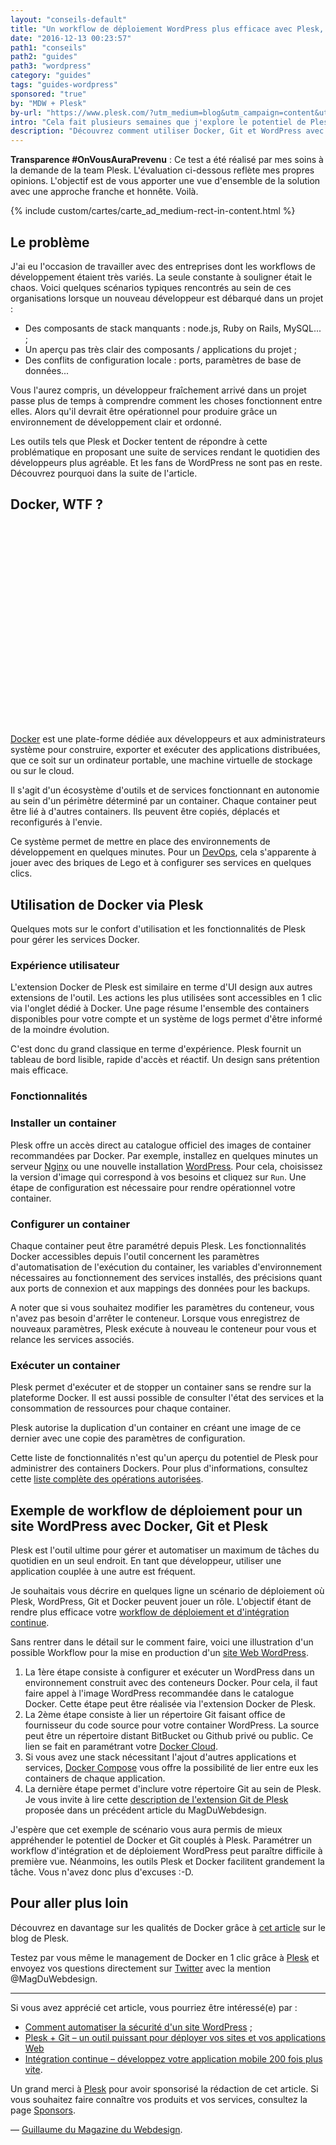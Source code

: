 ```yaml
---
layout: "conseils-default"
title: "Un workflow de déploiement WordPress plus efficace avec Plesk, Docker et Git"
date: "2016-12-13 00:23:57"
path1: "conseils"
path2: "guides"
path3: "wordpress"
category: "guides"
tags: "guides-wordpress"
sponsored: "true"
by: "MDW + Plesk"
by-url: "https://www.plesk.com/?utm_medium=blog&utm_campaign=content&utm_source=magazineduwebdesign"
intro: "Cela fait plusieurs semaines que j'explore le potentiel de Plesk. J'ai testé pour vous les bénéfices d'utiliser Plesk pour [automatiser la sécurité d'un site WordPress](http://www.magazineduwebdesign.com/conseils/guides/comment-automatiser-la-securite-d-un-site-wordpress/). Nous avons également vu que Plesk était adapté pour [travailler avec un répertoire Git](http://www.magazineduwebdesign.com/conseils/guides/plesk-git-un-outil-puissant-pour-deployer-vos-sites-et-applications-web/). Afin de garder le rythme, j'ai souhaité mettre à l'épreuve l'extension Docker de Plesk. L'objectif de cet article est de présenter l'outil, l'expérience utilisateur proposée, la technicité et les avantages que l'on peut en retirer en tant que développeur WordPress."
description: "Découvrez comment utiliser Docker, Git et WordPress avec l'outil Plesk."
---
```

 **Transparence #OnVousAuraPrevenu** : Ce test a été réalisé par mes soins à la demande de la team Plesk. L'évaluation ci-dessous reflète mes propres opinions. L'objectif est de vous apporter une vue d'ensemble de la solution avec une approche franche et honnête. Voilà.

{% include custom/cartes/carte_ad_medium-rect-in-content.html %}

## Le problème

J'ai eu l'occasion de travailler avec des entreprises dont les workflows de développement étaient très variés. La seule constante à souligner était le chaos. Voici quelques scénarios typiques rencontrés au sein de ces organisations lorsque un nouveau développeur est débarqué dans un projet :

- Des composants de stack manquants : node.js, Ruby on Rails, MySQL... ;
- Un aperçu pas très clair des composants / applications du projet ;
- Des conflits de configuration locale : ports, paramètres de base de données...

Vous l'aurez compris, un développeur fraîchement arrivé dans un projet passe plus de temps à comprendre comment les choses fonctionnent entre elles. Alors qu'il devrait être opérationnel pour produire grâce un environnement de développement clair et ordonné.

Les outils tels que Plesk et Docker tentent de répondre à cette problématique en proposant une suite de services rendant le quotidien des développeurs plus agréable. Et les fans de WordPress ne sont pas en reste. Découvrez pourquoi dans la suite de l'article.

## Docker, WTF ?

<svg version="1.1" id="Layer_1" xmlns="http://www.w3.org/2000/svg" xmlns:xlink="http://www.w3.org/1999/xlink" x="0px" y="0px"
	 viewBox="0 0 529 338.5" style="enable-background:new 0 0 529 338.5;" xml:space="preserve">
<style type="text/css">
	.st0{clip-path:url(#SVGID_2_);fill:#16A3C6;}
	.st1{clip-path:url(#SVGID_4_);fill:#16A3C6;}
	.st2{clip-path:url(#SVGID_6_);fill:#16A3C6;}
	.st3{clip-path:url(#SVGID_8_);fill:#269EC7;}
	.st4{clip-path:url(#SVGID_10_);fill:#16A3C6;}
	.st5{clip-path:url(#SVGID_12_);fill:#269EC7;}
	.st6{clip-path:url(#SVGID_14_);fill:#16A3C6;}
	.st7{clip-path:url(#SVGID_16_);fill:#37ACCD;}
	.st8{clip-path:url(#SVGID_18_);fill:#42B2D0;}
	.st9{clip-path:url(#SVGID_20_);fill:#37ACCD;}
	.st10{clip-path:url(#SVGID_22_);fill:#79C9DF;}
	.st11{clip-path:url(#SVGID_24_);fill:#269EC7;}
	.st12{clip-path:url(#SVGID_26_);fill:#42B2D0;}
	.st13{clip-path:url(#SVGID_28_);fill:#1D8BB7;}
	.st14{clip-path:url(#SVGID_30_);fill:#3B4D54;}
	.st15{fill:#1594CD;}
	.st16{clip-path:url(#SVGID_34_);fill:#1594CD;}
	.st17{fill:#15A2D6;}
	.st18{fill:#42B2D0;}
	.st19{fill:#3B4D54;}
	.st20{fill:#269EC7;}
	.st21{clip-path:url(#SVGID_36_);fill:#D4E6E6;}
	.st22{clip-path:url(#SVGID_38_);fill:#3B4D54;}
	.st23{clip-path:url(#SVGID_40_);fill:#BFD9DA;}
	.st24{clip-path:url(#SVGID_42_);fill:#D4E6E6;}
	.st25{clip-path:url(#SVGID_44_);fill:#25A3C9;}
	.st26{clip-path:url(#SVGID_46_);fill:#42B2D0;}
	.st27{clip-path:url(#SVGID_48_);fill:#79C9DF;}
	.st28{clip-path:url(#SVGID_50_);fill:#42B2D0;}
	.st29{clip-path:url(#SVGID_52_);fill:#79C9DF;}
</style>
<g>
	<g>
		<g>
			<defs>
				<path id="SVGID_1_" d="M118.1,273.5c-0.3,2.9-0.9,4.9-0.9,4.9c-11.8-11.8-21.5-6.6-23,0c-1.4,5.7,8.9,12.1,23.5,11.2
					c26.4-1.4,44.2,9.2,44.2,9.2H215c0,0-17.8-10.6-44.2-9.2c-14.6,0.9-25-5.5-23.5-11.2c1.7-6.9,11.5-12.1,23.2,0
					c0,0,4.6-15.8-8.9-23.3c-4.2-2.3-9.6-3.7-15.1-3.7C134.8,251.5,122.4,257.5,118.1,273.5"/>
			</defs>
			<clipPath id="SVGID_2_">
				<use xlink:href="#SVGID_1_"  style="overflow:visible;"/>
			</clipPath>
			<rect x="89.1" y="246.5" class="st0" width="130.9" height="57.3"/>
		</g>
	</g>
</g>
<g>
	<g>
		<g>
			<defs>
				<path id="SVGID_3_" d="M65,273.5c-0.3,2.9-0.9,4.9-0.9,4.9c-11.8-11.8-21.5-6.6-23,0c-1.4,5.7,8.9,12.1,23.5,11.2
					c26.4-1.4,44.2,9.2,44.2,9.2H162c0,0-17.8-10.6-44.2-9.2c-14.6,0.9-25-5.5-23.5-11.2c1.7-6.9,11.5-12.1,23.2,0
					c0,0,4.6-15.8-8.9-23.3c-4.2-2.3-9.6-3.7-15.1-3.7C81.8,251.5,69.3,257.5,65,273.5"/>
			</defs>
			<clipPath id="SVGID_4_">
				<use xlink:href="#SVGID_3_"  style="overflow:visible;"/>
			</clipPath>
			<rect x="36" y="246.5" class="st1" width="130.9" height="57.3"/>
		</g>
	</g>
</g>
<g>
	<g>
		<g>
			<defs>
				<path id="SVGID_5_" d="M171.1,273.5c-0.3,2.9-0.9,4.9-0.9,4.9c-11.8-11.8-21.5-6.6-23,0c-1.4,5.7,8.9,12.1,23.5,11.2
					c26.4-1.4,44.2,9.2,44.2,9.2H268c0,0-17.8-10.6-44.2-9.2c-14.6,0.9-25-5.5-23.5-11.2c1.7-6.9,11.5-12.1,23.2,0
					c0,0,4.6-15.8-8.9-23.3c-4.2-2.3-9.6-3.7-15.1-3.7C187.9,251.5,175.4,257.5,171.1,273.5"/>
			</defs>
			<clipPath id="SVGID_6_">
				<use xlink:href="#SVGID_5_"  style="overflow:visible;"/>
			</clipPath>
			<rect x="142.2" y="246.5" class="st2" width="130.9" height="57.3"/>
		</g>
	</g>
</g>
<g>
	<g>
		<g>
			<defs>
				<path id="SVGID_7_" d="M79.6,274.9c0.9,1,1.4,1.5,1.4,1.5C80.5,275.8,80,275.3,79.6,274.9 M16.8,289.9c7.2,6.3,20.9,9.5,39,9.5
					h53.1c0,0,24.7-17.5-1.7-16.1c-14.6,0.9-26.7,2-25.2-3.7c1.6-6.6-11.4-14.5-2.3-4.7c-3.6-3.7-13.6-13.5-24.4-19.4
					c-4.7-2.7-9.8-3.9-14.8-3.9C20.6,251.6,2.4,270.2,16.8,289.9"/>
			</defs>
			<clipPath id="SVGID_8_">
				<use xlink:href="#SVGID_7_"  style="overflow:visible;"/>
			</clipPath>
			<rect x="6.6" y="246.6" class="st3" width="117.7" height="57.8"/>
		</g>
	</g>
</g>
<g>
	<g>
		<g>
			<defs>
				<path id="SVGID_9_" d="M327.5,255.1c-13.5,7.5-8.9,23.3-8.9,23.3c11.8-12.1,21.5-6.9,23.2,0c1.4,5.7-8.9,12.1-23.5,11.2
					c-26.4-1.4-44.2,9.2-44.2,9.2h53.1c0,0,17.8-10.6,44.2-9.2c14.6,0.9,25-5.5,23.5-11.2c-1.4-6.6-11.2-11.8-23,0
					c0,0-0.6-2-0.9-4.9c-4.3-16-16.8-22-28.5-22C337.1,251.5,331.8,252.8,327.5,255.1"/>
			</defs>
			<clipPath id="SVGID_10_">
				<use xlink:href="#SVGID_9_"  style="overflow:visible;"/>
			</clipPath>
			<rect x="269.2" y="246.5" class="st4" width="130.9" height="57.3"/>
		</g>
	</g>
</g>
<g>
	<g>
		<g>
			<defs>
				<path id="SVGID_11_" d="M340.1,240.8c-20.4,11.2-13.5,35.3-13.5,35.3c18.1-18.1,32.7-10.3,35,0c2,8.6-13.5,18.1-35.9,16.9
					c-40.2-2.3-67.4,14.1-67.4,14.1H339c0,0,27.3-16.4,67.4-14.1c22.1,1.1,37.9-8.3,35.9-16.9c-2-10-16.6-17.8-34.7,0
					c0,0-0.9-2.9-1.1-7.5c-6.4-24.3-25.3-33.5-43.1-33.5C354.9,235.2,346.6,237.3,340.1,240.8"/>
			</defs>
			<clipPath id="SVGID_12_">
				<use xlink:href="#SVGID_11_"  style="overflow:visible;"/>
			</clipPath>
			<rect x="253.4" y="230.2" class="st5" width="194.1" height="81.9"/>
		</g>
	</g>
</g>
<g>
	<g>
		<g>
			<defs>
				<path id="SVGID_13_" d="M274.4,255.1c-13.5,7.5-8.9,23.3-8.9,23.3c11.8-12.1,21.5-6.9,23.2,0c1.4,5.7-8.9,12.1-23.5,11.2
					c-26.4-1.4-44.2,9.2-44.2,9.2h53.1c0,0,17.8-10.6,44.2-9.2c14.6,0.9,25-5.5,23.5-11.2c-1.4-6.6-11.2-11.8-23,0
					c0,0-0.6-2-0.9-4.9c-4.3-16-16.8-22-28.5-22C284,251.5,278.7,252.8,274.4,255.1"/>
			</defs>
			<clipPath id="SVGID_14_">
				<use xlink:href="#SVGID_13_"  style="overflow:visible;"/>
			</clipPath>
			<rect x="216.1" y="246.5" class="st6" width="130.9" height="57.3"/>
		</g>
	</g>
</g>
<g>
	<g>
		<g>
			<defs>
				<path id="SVGID_15_" d="M69.5,292.9c0,2.3-0.6,4-0.6,4c-9.8-10-17.8-5.7-19.2,0.3c-1.1,4.9,7.5,10,19.8,9.5
					c22.1-1.1,37,7.8,37,7.8H151c0,0-14.9-8.9-37-7.8c-12.3,0.6-20.9-4.6-19.8-9.5c1.4-5.7,9.5-10,19.2,0c0,0,3.7-13.2-7.5-19.5
					c-3.6-2-8.1-3.1-12.8-3.1C83.3,274.6,73,279.6,69.5,292.9"/>
			</defs>
			<clipPath id="SVGID_16_">
				<use xlink:href="#SVGID_15_"  style="overflow:visible;"/>
			</clipPath>
			<rect x="44.6" y="269.6" class="st7" width="111.4" height="49.9"/>
		</g>
	</g>
</g>
<g>
	<g>
		<g>
			<defs>
				<path id="SVGID_17_" d="M32,292.9c0,2.3-0.6,4-0.6,4c-9.8-10-17.8-5.7-19.2,0.3c-1.1,4.9,7.5,10,19.8,9.5
					c22.1-1.1,37,7.8,37,7.8h44.5c0,0-14.9-8.9-37-7.8c-12.3,0.6-20.9-4.6-19.8-9.5c1.4-5.7,9.5-10,19.2,0c0,0,3.7-13.2-7.5-19.5
					c-3.6-2-8.1-3.1-12.8-3.1C45.9,274.6,35.5,279.6,32,292.9"/>
			</defs>
			<clipPath id="SVGID_18_">
				<use xlink:href="#SVGID_17_"  style="overflow:visible;"/>
			</clipPath>
			<rect x="7.1" y="269.6" class="st8" width="111.4" height="49.9"/>
		</g>
	</g>
</g>
<g>
	<g>
		<g>
			<defs>
				<path id="SVGID_19_" d="M112.6,294.2c0,2.3-0.6,4-0.6,4c-10-10-18.1-5.7-19.2,0.3c-1.1,4.9,7.5,10,19.8,9.5
					c22.1-1.1,37,7.8,37,7.8h44.5c0,0-14.9-8.9-37-7.8c-12.3,0.6-20.9-4.6-19.8-9.5c1.4-5.7,9.5-10,19.2,0c0,0,3.7-13.2-7.5-19.5
					c-3.6-2-8.1-3.1-12.8-3.1C126.5,275.8,116.1,280.8,112.6,294.2"/>
			</defs>
			<clipPath id="SVGID_20_">
				<use xlink:href="#SVGID_19_"  style="overflow:visible;"/>
			</clipPath>
			<rect x="87.7" y="270.8" class="st9" width="111.4" height="49.9"/>
		</g>
	</g>
</g>
<g>
	<g>
		<g>
			<defs>
				<path id="SVGID_21_" d="M25.6,274.8c-16.8,0-32.4,15.5-20.2,31.9c6,5.2,17.8,7.8,32.7,7.8h44.5c0,0-14.9-8.9-37-7.8
					c-12.3,0.6-20.9-4.6-19.8-9.5c1.4-5.7,9.5-10,19.2,0c0,0,3.7-13.2-7.5-19.5C33.8,275.7,29.7,274.8,25.6,274.8L25.6,274.8"/>
			</defs>
			<clipPath id="SVGID_22_">
				<use xlink:href="#SVGID_21_"  style="overflow:visible;"/>
			</clipPath>
			<rect x="-3.9" y="269.8" class="st10" width="91.6" height="49.7"/>
		</g>
	</g>
</g>
<g>
	<g>
		<g>
			<defs>
				<path id="SVGID_23_" d="M287.9,264.9c-16.4,9.2-10.6,29-10.6,29c14.3-14.9,26.1-8.6,28.1,0c1.7,7.2-10.9,14.9-28.7,14.1
					c-32.1-1.7-53.7,11.5-53.7,11.5h64.6c0,0,22.7-9.5,54.5-7.8c17.8,1.1,29.6-10.6,27.8-17.8c-2.3-8.6-14.1-14.9-28.4,0
					c0,0-0.6-2.6-0.9-6c-5.2-20-20.4-27.5-34.5-27.5C299.5,260.3,293,262,287.9,264.9"/>
			</defs>
			<clipPath id="SVGID_24_">
				<use xlink:href="#SVGID_23_"  style="overflow:visible;"/>
			</clipPath>
			<rect x="218.1" y="255.3" class="st11" width="157.1" height="69.1"/>
		</g>
	</g>
</g>
<g>
	<g>
		<g>
			<defs>
				<path id="SVGID_25_" d="M251.8,279c-11.2,6.3-7.5,19.5-7.5,19.5c9.8-10,17.8-5.7,19.2,0c1.1,4.9-7.5,10-19.8,9.5
					c-22.1-1.1-37,7.8-37,7.8h44.5c0,0,14.9-8.9,37-7.8c12.3,0.6,20.9-4.6,19.8-9.5c-1.4-6-9.5-10.3-19.2-0.3c0,0-0.6-1.7-0.6-4
					c-3.5-13.4-13.9-18.4-23.6-18.4C259.9,275.8,255.3,277,251.8,279"/>
			</defs>
			<clipPath id="SVGID_26_">
				<use xlink:href="#SVGID_25_"  style="overflow:visible;"/>
			</clipPath>
			<rect x="201.7" y="270.8" class="st12" width="111.4" height="49.9"/>
		</g>
	</g>
</g>
<g>
	<g>
		<g>
			<defs>
				<path id="SVGID_27_" d="M40,198.9c2,14.9,6.3,29,12.9,41.6l3.7,6.9c2.3,4,4.9,7.8,7.7,11.5c13.5,0.9,25.5,1.1,37,0.9
					c22.1-0.6,40.2-3.2,53.9-7.8c2-0.6,4.3,0.3,4.9,2.3c0.6,2-0.3,4.3-2.3,4.9c-1.7,0.6-3.7,1.1-5.7,1.7
					c-10.9,3.2-23.2,5.2-38.2,6.3h-2c-5.7,0.3-12.1,0.6-18.6,0.6c-7.2,0-14.3,0-22.1-0.6c27,30.4,69.7,48.8,122.5,48.8
					c96.1,0,179.6-36.5,228.1-117.2L40,198.9L40,198.9z"/>
			</defs>
			<clipPath id="SVGID_28_">
				<use xlink:href="#SVGID_27_"  style="overflow:visible;"/>
			</clipPath>
			<rect x="35" y="193.9" class="st13" width="391.9" height="127.2"/>
		</g>
	</g>
</g>
<g>
	<g>
		<g>
			<defs>
				<path id="SVGID_29_" d="M226.8,1v52H125.5v50.8H75v51.7H31.7l-0.6,7.8c-0.4,5-0.7,9.9-0.7,14.9v0.2c0,20.5,3.9,40.9,12.4,59.6
					l4.6,9.2l0.6,0.9c31,53.1,86.1,75.5,145.8,75.5c115.9,0,211.2-51.7,255.1-161.1c29.6,1.7,59.4-6.9,73.7-35l3.7-7.2l-6.9-4
					c-16.9-9.8-39.6-11.2-58.8-5.5c-2.6-20.4-15.8-38.2-31.8-51.1l-6.3-5.2l-5.5,6c-10.6,12.3-13.8,33-12.3,48.8
					c0.9,11.5,4.6,23.3,11.8,32.7c-5.5,3.2-11.8,5.7-17.2,7.8c-11.2,4-23.5,6-35.3,6h-25.5v-51.7H288l-0.3-0.3V1H226.8z"/>
			</defs>
			<clipPath id="SVGID_30_">
				<use xlink:href="#SVGID_29_"  style="overflow:visible;"/>
			</clipPath>
			<rect x="25.5" y="-4" class="st14" width="505.9" height="332.5"/>
		</g>
	</g>
</g>
<g>
	<g>
		<g>
			<path id="SVGID_31_" class="st15" d="M429.1,143.4c-12.3,10.9-38.4,21-65.1,21H39.5c-2.6,27.9,2.3,53.4,13.5,75.5l3.7,6.9
				c2.3,4,4.9,7.8,7.7,11.5c13.5,0.9,25.5,1.1,37,0.9c22.1-0.6,40.2-3.2,53.9-7.8c2-0.6,4.3,0.3,4.9,2.3c0.6,2-0.3,4.3-2.3,4.9
				c-1.7,0.6-3.7,1.1-5.7,1.7c-10.9,3.2-22.4,5.2-37.3,6H114h-1.7c-5.7,0.3-12.3,0.3-18.7,0.3c-7.2,0-14.1,0-21.8-0.6h-0.3
				c27,30.4,69.4,48.5,122.2,48.5c112.2,0,207.4-49.7,249.3-161.4c29.8,3.2,58.5-4.6,71.7-30.1c-20.7-11.2-47.6-7.5-62.8,0.3
				c3.4-26.4-16.4-47.1-28.7-57.1C409.3,82.6,407,125.3,429.1,143.4"/>
		</g>
		<g>
			<defs>
				<path id="SVGID_32_" d="M429.1,143.4c-12.3,10.9-38.4,21-65.1,21H39.5c-2.6,27.9,2.3,53.4,13.5,75.5l3.7,6.9
					c2.3,4,4.9,7.8,7.7,11.5c13.5,0.9,25.5,1.1,37,0.9c22.1-0.6,40.2-3.2,53.9-7.8c2-0.6,4.3,0.3,4.9,2.3c0.6,2-0.3,4.3-2.3,4.9
					c-1.7,0.6-3.7,1.1-5.7,1.7c-10.9,3.2-22.4,5.2-37.3,6H114h-1.7c-5.7,0.3-12.3,0.3-18.7,0.3c-7.2,0-14.1,0-21.8-0.6h-0.3
					c27,30.4,69.4,48.5,122.2,48.5c112.2,0,207.4-49.7,249.3-161.4c29.8,3.2,58.5-4.6,71.7-30.1c-20.7-11.2-47.6-7.5-62.8,0.3
					c3.4-26.4-16.4-47.1-28.7-57.1C409.3,82.6,407,125.3,429.1,143.4"/>
			</defs>
			<clipPath id="SVGID_34_">
				<use xlink:href="#SVGID_32_"  style="overflow:visible;"/>
			</clipPath>
			<rect x="33.8" y="61.2" class="st16" width="486.1" height="258.4"/>
		</g>
	</g>
</g>
<g>
	<g>
		<g>
			<path id="SVGID_33_" class="st17" d="M113.8,266.6c0.1,0,0.2,0,0.2,0c-0.2-0.1-0.4-0.2-0.5-0.3L113.8,266.6z M429.1,143.4
				c-12.3,10.9-38.4,21-65.1,21H58.7c-1.4,42.8,14.6,74.9,42.5,94.8c22.1-0.6,40.2-3.2,53.9-7.8c2-0.6,4.3,0.3,4.9,2.3
				s-0.3,4.3-2.3,4.9c-1.7,0.6-3.7,1.1-5.7,1.7c-10.8,3.1-23.1,5.4-37.9,6.3c38.1,19.2,93.3,19.1,156.4-5.2
				c71.2-27.3,137.4-79.5,183.6-139c-0.9,0.9-1.4,0.9-2,0.9c3.4-26.4-16.4-47.1-28.7-57.1C409.3,82.6,407,125.3,429.1,143.4"/>
		</g>
	</g>
</g>
<rect x="235.5" y="9.9" class="st18" width="43.9" height="43.6"/>
<rect x="239.1" y="13" class="st19" width="3.4" height="36.8"/>
<rect x="245.7" y="13" class="st19" width="3.7" height="36.8"/>
<rect x="252.3" y="13" class="st19" width="3.7" height="36.8"/>
<rect x="258.9" y="13" class="st19" width="3.7" height="36.8"/>
<rect x="265.5" y="13" class="st19" width="3.7" height="36.8"/>
<rect x="272.4" y="13" class="st19" width="3.4" height="36.8"/>
<rect x="134.2" y="62.6" class="st20" width="43.9" height="43.6"/>
<rect x="137.8" y="64.9" class="st19" width="3.4" height="36.8"/>
<rect x="144.4" y="64.9" class="st19" width="3.7" height="36.8"/>
<rect x="151" y="64.9" class="st19" width="3.7" height="36.8"/>
<rect x="157.6" y="64.9" class="st19" width="3.7" height="36.8"/>
<rect x="164.2" y="64.9" class="st19" width="3.7" height="36.8"/>
<rect x="171.1" y="64.9" class="st19" width="3.4" height="36.8"/>
<rect x="134.2" y="113.2" class="st18" width="43.9" height="43.9"/>
<rect x="137.8" y="115.9" class="st19" width="3.4" height="36.8"/>
<rect x="144.4" y="115.9" class="st19" width="3.7" height="36.8"/>
<rect x="151" y="115.9" class="st19" width="3.7" height="36.8"/>
<rect x="157.6" y="115.9" class="st19" width="3.7" height="36.8"/>
<rect x="164.2" y="115.9" class="st19" width="3.7" height="36.8"/>
<rect x="171.1" y="115.9" class="st19" width="3.4" height="36.8"/>
<rect x="83.7" y="113.2" class="st20" width="43.9" height="43.9"/>
<rect x="87.6" y="115.9" class="st19" width="3.4" height="36.8"/>
<rect x="94.2" y="115.9" class="st19" width="3.7" height="36.8"/>
<rect x="100.8" y="115.9" class="st19" width="3.7" height="36.8"/>
<rect x="107.4" y="115.9" class="st19" width="3.7" height="36.8"/>
<rect x="114" y="115.9" class="st19" width="3.7" height="36.8"/>
<rect x="120.9" y="115.9" class="st19" width="3.4" height="36.8"/>
<rect x="185" y="62.6" class="st18" width="43.9" height="43.6"/>
<rect x="188" y="64.9" class="st19" width="3.4" height="36.8"/>
<rect x="194.6" y="64.9" class="st19" width="3.7" height="36.8"/>
<rect x="201.2" y="64.9" class="st19" width="3.7" height="36.8"/>
<rect x="207.8" y="64.9" class="st19" width="3.7" height="36.8"/>
<rect x="214.4" y="64.9" class="st19" width="3.7" height="36.8"/>
<rect x="221.3" y="64.9" class="st19" width="3.4" height="36.8"/>
<rect x="185" y="113.2" class="st20" width="43.9" height="43.9"/>
<rect x="188.4" y="115.9" class="st19" width="3.4" height="36.8"/>
<rect x="195" y="115.9" class="st19" width="3.7" height="36.8"/>
<rect x="201.6" y="115.9" class="st19" width="3.7" height="36.8"/>
<rect x="208.2" y="115.9" class="st19" width="3.7" height="36.8"/>
<rect x="214.8" y="115.9" class="st19" width="3.7" height="36.8"/>
<rect x="221.7" y="115.9" class="st19" width="3.4" height="36.8"/>
<rect x="235.5" y="62.6" class="st20" width="43.9" height="43.6"/>
<rect x="239.1" y="65.6" class="st19" width="3.4" height="36.8"/>
<rect x="245.7" y="65.6" class="st19" width="3.7" height="36.8"/>
<rect x="252.3" y="65.6" class="st19" width="3.7" height="36.8"/>
<rect x="258.9" y="65.6" class="st19" width="3.7" height="36.8"/>
<rect x="265.5" y="65.6" class="st19" width="3.7" height="36.8"/>
<rect x="272.4" y="65.6" class="st19" width="3.4" height="36.8"/>
<rect x="235.5" y="113.2" class="st18" width="43.9" height="43.9"/>
<rect x="239.1" y="115.9" class="st19" width="3.4" height="36.8"/>
<rect x="245.7" y="115.9" class="st19" width="3.7" height="36.8"/>
<rect x="252.3" y="115.9" class="st19" width="3.7" height="36.8"/>
<rect x="258.9" y="115.9" class="st19" width="3.7" height="36.8"/>
<rect x="265.5" y="115.9" class="st19" width="3.7" height="36.8"/>
<rect x="272.4" y="115.9" class="st19" width="3.4" height="36.8"/>
<rect x="286.3" y="113.2" class="st20" width="43.9" height="43.9"/>
<rect x="289.4" y="115.9" class="st19" width="3.4" height="36.8"/>
<rect x="296" y="115.9" class="st19" width="3.7" height="36.8"/>
<rect x="302.6" y="115.9" class="st19" width="3.7" height="36.8"/>
<rect x="309.2" y="115.9" class="st19" width="3.7" height="36.8"/>
<rect x="315.8" y="115.9" class="st19" width="3.7" height="36.8"/>
<rect x="322.6" y="115.9" class="st19" width="3.4" height="36.8"/>
<g>
	<g>
		<g>
			<defs>
				<path id="SVGID_35_" d="M163.4,239.9c0,6.6,5.5,12.1,12.1,12.1s12.1-5.5,12.1-12.1s-5.5-12.1-12.1-12.1
					C168.6,227.9,163.4,233.3,163.4,239.9"/>
			</defs>
			<clipPath id="SVGID_36_">
				<use xlink:href="#SVGID_35_"  style="overflow:visible;"/>
			</clipPath>
			<rect x="158.4" y="222.9" class="st21" width="34.1" height="34.1"/>
		</g>
	</g>
</g>
<g>
	<g>
		<g>
			<defs>
				<path id="SVGID_37_" d="M166.8,240.5c0,4.6,3.7,8.6,8.6,8.6c4.6,0,8.6-3.7,8.6-8.6c0-1.4-0.3-2.3-0.6-3.4
					c-0.6,0.9-1.7,1.7-3.2,1.7c-1.7,0-3.4-1.4-3.4-3.4c0-1.4,0.6-2.6,1.7-3.2c-0.9-0.3-2-0.6-3.2-0.6
					C170.6,231.6,166.8,235.3,166.8,240.5"/>
			</defs>
			<clipPath id="SVGID_38_">
				<use xlink:href="#SVGID_37_"  style="overflow:visible;"/>
			</clipPath>
			<rect x="161.8" y="226.6" class="st22" width="27.2" height="27.5"/>
		</g>
	</g>
</g>
<g>
	<g>
		<g>
			<defs>
				<path id="SVGID_39_" d="M111.8,266.9c-5.7,0.3-12.1,0.6-18.4,0.6c-7.5,0-15.2-0.3-23.5-0.6c27.5,27.6,61.4,48.8,123.9,49.1
					c4.6-0.3,9.2-0.3,13.8-0.3c-30.1-14.4-46.5-33.6-55.7-54.8C140.7,264,127.5,266,111.8,266.9"/>
			</defs>
			<clipPath id="SVGID_40_">
				<use xlink:href="#SVGID_39_"  style="overflow:visible;"/>
			</clipPath>
			<rect x="64.9" y="255.9" class="st23" width="147.7" height="65.1"/>
		</g>
	</g>
</g>
<g>
	<g>
		<g>
			<defs>
				<path id="SVGID_41_" d="M111.8,266.9c10.9,5.7,26.1,11.5,51.4,13.5c-4-5.7-8-12.6-11.2-19.5C140.7,264,127.3,266,111.8,266.9"/>
			</defs>
			<clipPath id="SVGID_42_">
				<use xlink:href="#SVGID_41_"  style="overflow:visible;"/>
			</clipPath>
			<rect x="106.8" y="255.9" class="st24" width="61.4" height="29.5"/>
		</g>
	</g>
</g>
<g>
	<g>
		<g>
			<defs>
				<path id="SVGID_43_" d="M199,317.8c-0.3,2.1-0.9,3.6-0.9,3.6c-12.4-9-22.7-5.2-24.5,0c-1.5,4.2,9.5,9,24.8,8.4
					c27.8-1,47,6.9,47,6.9h56.1c0,0-18.9-8.2-47-6.9c-15.4,0.6-25.7-4-24.8-8.4c1.8-9.4,10.9-14.4,21.3-8.8
					c-1.2-4.4-6.2-10.1-17.1-12.1c-1.7-0.3-3.6-0.5-5.6-0.5C217.5,300,203.8,305,199,317.8"/>
			</defs>
			<clipPath id="SVGID_44_">
				<use xlink:href="#SVGID_43_"  style="overflow:visible;"/>
			</clipPath>
			<rect x="168.3" y="296.3" class="st25" width="138.3" height="44"/>
		</g>
	</g>
</g>
<g>
	<g>
		<g>
			<defs>
				<path id="SVGID_45_" d="M164.6,314.2c-0.2,2.5-0.7,4.2-0.7,4.2c-10.7-10.2-19.2-5.7-20.4,0c-1.2,5,8,10.7,20.9,10
					c23.7-1.5,39.6,8.2,39.6,8.2h47.4c0,0-16.2-9.5-39.6-8.2c-13,0.7-22.2-5-20.9-10c1.5-6.2,10.2-10.7,20.7,0c0,0,4-14.2-8-20.7
					c-3.8-2-8.6-3.2-13.6-3.2C179.4,294.6,168.3,299.9,164.6,314.2"/>
			</defs>
			<clipPath id="SVGID_46_">
				<use xlink:href="#SVGID_45_"  style="overflow:visible;"/>
			</clipPath>
			<rect x="138.9" y="290.2" class="st26" width="116.7" height="50.8"/>
		</g>
	</g>
</g>
<g>
	<g>
		<g>
			<defs>
				<path id="SVGID_47_" d="M134.1,326.9c7.5,6.6,21.5,9.8,40.2,9.8h54.5c0,0-18.7-10.9-45.6-9.5c-14.9,0.9-25.5-5.7-24.1-11.5
					c1.7-7.2,11.8-12.3,23.8,0c0,0,4.6-16.4-9.2-23.8c-4.8-2.6-10-3.7-15.1-3.7C138.2,288.2,119.2,306.9,134.1,326.9"/>
			</defs>
			<clipPath id="SVGID_48_">
				<use xlink:href="#SVGID_47_"  style="overflow:visible;"/>
			</clipPath>
			<rect x="123.8" y="283.2" class="st27" width="110" height="58.5"/>
		</g>
	</g>
</g>
<g>
	<g>
		<g>
			<defs>
				<path id="SVGID_49_" d="M334.7,277.5c-12.9,7.2-8.6,22.1-8.6,22.1c11.2-11.5,20.7-6.6,22.1,0c1.4,5.5-8.6,11.5-22.7,10.6
					c-25.2-1.4-42.5,8.9-42.5,8.9h50.8c0,0,17.2-10.3,42.5-8.9c14.1,0.9,23.8-5.2,22.7-10.6c-1.4-6.9-10.6-11.5-22.1,0
					c0,0-0.6-2-0.6-4.6c-4.1-15.3-16-21.1-27.1-21.1C343.8,274,338.7,275.3,334.7,277.5"/>
			</defs>
			<clipPath id="SVGID_50_">
				<use xlink:href="#SVGID_49_"  style="overflow:visible;"/>
			</clipPath>
			<rect x="278" y="269" class="st28" width="126" height="55.2"/>
		</g>
	</g>
</g>
<g>
	<g>
		<g>
			<defs>
				<path id="SVGID_51_" d="M378.5,277.5c-12.9,7.2-8.6,22.1-8.6,22.1c11.2-11.5,20.7-6.6,22.1,0c1.4,5.5-8.6,11.5-22.7,10.6
					c-25.2-1.4-42.5,8.9-42.5,8.9h50.8c17.2,0,30.7-3.2,37.6-8.9c14-18.6-3.6-36.3-22.6-36.3C387.8,274,383,275.1,378.5,277.5"/>
			</defs>
			<clipPath id="SVGID_52_">
				<use xlink:href="#SVGID_51_"  style="overflow:visible;"/>
			</clipPath>
			<rect x="321.8" y="269" class="st29" width="103.4" height="55.2"/>
		</g>
	</g>
</g>
</svg>

[Docker](https://www.docker.com/) est une plate-forme dédiée aux développeurs et aux administrateurs système pour construire, exporter et exécuter des applications distribuées, que ce soit sur un ordinateur portable, une machine virtuelle de stockage ou sur le cloud.

Il s'agit d'un écosystème d'outils et de services fonctionnant en autonomie au sein d'un périmètre déterminé par un container. Chaque container peut être lié à d'autres containers. Ils peuvent être copiés, déplacés et reconfigurés à l'envie.

Ce système permet de mettre en place des environnements de développement en quelques minutes. Pour un [DevOps](https://en.wikipedia.org/wiki/DevOps), cela s'apparente à jouer avec des briques de Lego et à configurer ses services en quelques clics.

## Utilisation de Docker via Plesk

Quelques mots sur le confort d'utilisation et les fonctionnalités de Plesk pour gérer les services Docker.

### Expérience utilisateur

L'extension Docker de Plesk est similaire en terme d'UI design aux autres extensions de l'outil. Les actions les plus utilisées sont accessibles en 1 clic via l'onglet dédié à Docker. Une page résume l'ensemble des containers disponibles pour votre compte et un système de logs permet d'être informé de la moindre évolution.

C'est donc du grand classique en terme d'expérience. Plesk fournit un tableau de bord lisible, rapide d'accès et réactif. Un design sans prétention mais efficace.

### Fonctionnalités

### Installer un container

Plesk offre un accès direct au catalogue officiel des images de container recommandées par Docker. Par exemple, installez en quelques minutes un serveur [Nginx](https://hub.docker.com/_/nginx/) ou une nouvelle installation [WordPress](https://hub.docker.com/_/wordpress/). Pour cela, choisissez la version d'image qui correspond à vos besoins et cliquez sur `Run`. Une étape de configuration est nécessaire pour rendre opérationnel votre container.

### Configurer un container

Chaque container peut être paramétré depuis Plesk. Les fonctionnalités Docker accessibles depuis l'outil concernent les paramètres d'automatisation de l'exécution du container, les variables d'environnement nécessaires au fonctionnement des services installés, des précisions quant aux ports de connexion et aux mappings des données pour les backups.

A noter que si vous souhaitez modifier les paramètres du conteneur, vous n'avez pas besoin d'arrêter le conteneur. Lorsque vous enregistrez de nouveaux paramètres, Plesk exécute à nouveau le conteneur pour vous et relance les services associés.

### Exécuter un container

Plesk permet d'exécuter et de stopper un container sans se rendre sur la plateforme Docker. Il est aussi possible de consulter l'état des services et la consommation de ressources pour chaque container.

Plesk autorise la duplication d'un container en créant une image de ce dernier avec une copie des paramètres de configuration.

Cette liste de fonctionnalités n'est qu'un aperçu du potentiel de Plesk pour administrer des containers Dockers. Pour plus d'informations, consultez cette [liste complète des opérations autorisées](https://docs.plesk.com/en-US/onyx/administrator-guide/plesk-administration/using-docker.75823/#o77135).

## Exemple de workflow de déploiement pour un site WordPress avec Docker, Git et Plesk

Plesk est l'outil ultime pour gérer et automatiser un maximum de tâches du quotidien en un seul endroit. En tant que développeur, utiliser une application couplée à une autre est fréquent.

Je souhaitais vous décrire en quelques ligne un scénario de déploiement où Plesk, WordPress, Git et Docker peuvent jouer un rôle. L'objectif étant de rendre plus efficace votre [workflow de déploiement et d'intégration continue](http://www.magazineduwebdesign.com/conseils/guides/integration-continue-application-mobile/).

Sans rentrer dans le détail sur le comment faire, voici une illustration d'un possible Workflow pour la mise en production d'un [site Web WordPress](http://www.magazineduwebdesign.com/conseils/guides/creer-portfolio-graphiste-wordpress/).

1. La 1ère étape consiste à configurer et exécuter un WordPress dans un environnement construit avec des conteneurs Docker. Pour cela, il faut faire appel à l'image WordPress recommandée dans le catalogue Docker. Cette étape peut être réalisée via l'extension Docker de Plesk.
2. La 2ème étape consiste à lier un répertoire Git faisant office de fournisseur du code source pour votre container WordPress. La source peut être un répertoire distant BitBucket ou Github privé ou public. Ce lien se fait en paramétrant votre [Docker Cloud](https://docs.docker.com/docker-cloud/builds/link-source/).
3. Si vous avez une stack nécessitant l'ajout d'autres applications et services, [Docker Compose](https://docs.docker.com/compose/overview/) vous offre la possibilité de lier entre eux les containers de chaque application.
4. La dernière étape permet d'inclure votre répertoire Git au sein de Plesk. Je vous invite à lire cette [description de l'extension Git de Plesk](http://www.magazineduwebdesign.com/conseils/guides/plesk-git-un-outil-puissant-pour-deployer-vos-sites-et-applications-web/) proposée dans un précédent article du MagDuWebdesign.

J'espère que cet exemple de scénario vous aura permis de mieux appréhender le potentiel de Docker et Git couplés à Plesk. Paramétrer un workflow d'intégration et de déploiement WordPress peut paraître difficile à première vue. Néanmoins, les outils Plesk et Docker facilitent grandement la tâche. Vous n'avez donc plus d'excuses :-D.

## Pour aller plus loin

Découvrez en davantage sur les qualités de Docker grâce à [cet article](https://www.plesk.com/blog/docker-containers-explained/) sur le blog de Plesk.

Testez par vous même le management de Docker en 1 clic grâce à [Plesk](https://www.plesk.com/?utm_medium=blog&utm_campaign=content&utm_source=magazineduwebdesign) et envoyez vos questions directement sur [Twitter](https://twitter.com) avec la mention @MagDuWebdesign.

---

Si vous avez apprécié cet article, vous pourriez être intéressé(e) par :

-  [Comment automatiser la sécurité d'un site WordPress](http://www.magazineduwebdesign.com/conseils/guides/comment-automatiser-la-securite-d-un-site-wordpress/) ;
-  [Plesk + Git – un outil puissant pour déployer vos sites et vos applications Web](http://www.magazineduwebdesign.com/conseils/guides/plesk-git-un-outil-puissant-pour-deployer-vos-sites-et-applications-web/)
-  [Intégration continue – développez votre application mobile 200 fois plus vite](http://www.magazineduwebdesign.com/conseils/guides/integration-continue-application-mobile/).

Un grand merci à [Plesk](https://www.plesk.com/?utm_medium=blog&utm_campaign=content&utm_source=magazineduwebdesign) pour avoir sponsorisé la rédaction de cet article. Si vous souhaitez faire connaître vos produits et vos services, consultez la page [Sponsors](http://www.magazineduwebdesign.com/sponsors/).

— [Guillaume du Magazine du Webdesign](https://www.linkedin.com/in/gpalayer).
